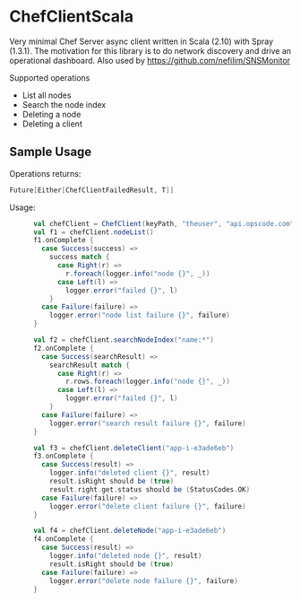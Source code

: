 ChefClientScala
===============

Very minimal Chef Server async client written in Scala (2.10) with Spray (1.3.1). The motivation for this library is to do network discovery and drive an operational dashboard. Also used by https://github.com/nefilim/SNSMonitor

Supported operations
* List all nodes
* Search the node index
* Deleting a node
* Deleting a client


Sample Usage
------------

Operations returns:
```scala
Future[Either[ChefClientFailedResult, T]]
```

Usage:
```scala
      val chefClient = ChefClient(keyPath, "theuser", "api.opscode.com", Some("/organizations/myorg"))
      val f1 = chefClient.nodeList()
      f1.onComplete {
        case Success(success) =>
          success match {
            case Right(r) =>
              r.foreach(logger.info("node {}", _))
            case Left(l) =>
              logger.error("failed {}", l)
          }
        case Failure(failure) =>
          logger.error("node list failure {}", failure)
      }

      val f2 = chefClient.searchNodeIndex("name:*")
      f2.onComplete {
        case Success(searchResult) =>
          searchResult match {
            case Right(r) =>
              r.rows.foreach(logger.info("node {}", _))
            case Left(l) =>
              logger.error("failed {}", l)
          }
        case Failure(failure) =>
          logger.error("search result failure {}", failure)
      }

      val f3 = chefClient.deleteClient("app-i-e3ade6eb")
      f3.onComplete {
        case Success(result) =>
          logger.info("deleted client {}", result)
          result.isRight should be (true)
          result.right.get.status should be (StatusCodes.OK)
        case Failure(failure) =>
          logger.error("delete client failure {}", failure)
      }

      val f4 = chefClient.deleteNode("app-i-e3ade6eb")
      f4.onComplete {
        case Success(result) =>
          logger.info("deleted node {}", result)
          result.isRight should be (true)
        case Failure(failure) =>
          logger.error("delete node failure {}", failure)
      }
```


[SearchResults]:https://github.com/nefilim/ChefClientScala/blob/master/src/main/scala/org/nefilim/chefclient/domain/ChefConstructs.scala
